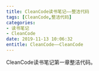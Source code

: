 ```yaml
---
title: CleanCode读书笔记——整洁代码
tags: [CleanCode,整洁代码]
categories:
- 读书笔记
- CleanCode
date: 2019-11-13 10:06:32
entitle: CleanCode——CleanCode
---
```


CleanCode读书笔记第一章整洁代码。

<!--more-->

